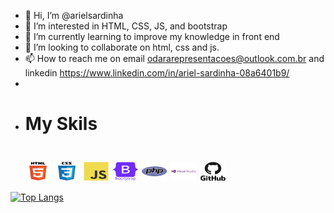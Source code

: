 - 👋 Hi, I’m @arielsardinha
- 👀 I’m interested in HTML, CSS, JS, and bootstrap
- 🌱 I’m currently learning to improve my knowledge in front end
- 💞️ I’m looking to collaborate on html, css and js.
- 📫 How to reach me on email odararepresentacoes@outlook.com.br and linkedin https://www.linkedin.com/in/ariel-sardinha-08a6401b9/
-
- <h1>My Skils<h1>
   <img alt="Ariel-HTML" align="center" height="30" width="40" style="max-width:100%;" src="https://raw.githubusercontent.com/devicons/devicon/master/icons/html5/html5-original-wordmark.svg">       
   <img alt="Ariel-Css" align="center" height="30" width="40" style="max-width:100%;"  src="https://raw.githubusercontent.com/devicons/devicon/master/icons/css3/css3-original-wordmark.svg">    
   <img alt="Ariel-JavaScript" align="center" height="30" width="40" style="max-width:100%;"  src="https://raw.githubusercontent.com/devicons/devicon/master/icons/javascript/javascript-original.svg">       
   <img alt="Ariel-Bootstrap" align="center" height="30" width="40" style="max-width:100%;"  src="https://raw.githubusercontent.com/devicons/devicon/master/icons/bootstrap/bootstrap-plain-wordmark.svg">
   <img alt="Ariel-PHP" align="center" height="30" width="40" style="max-width:100%;"  src="https://raw.githubusercontent.com/devicons/devicon/master/icons/php/php-original.svg" style="width:50px;"> 
   <img alt="Ariel-VS-Code" align="center" height="30" width="40" style="max-width:100%;"  src="https://raw.githubusercontent.com/devicons/devicon/master/icons/visualstudio/visualstudio-plain-wordmark.svg">        
   <img alt="Ariel-GitHub" align="center" height="30" width="40" style="max-width:100%;"  src="https://raw.githubusercontent.com/devicons/devicon/master/icons/github/github-original-wordmark.svg">

[![Top Langs](https://github-readme-stats.vercel.app/api/top-langs/?username=arielsardinha)](https://github.com/arielsardinha/github-readme-stats)

